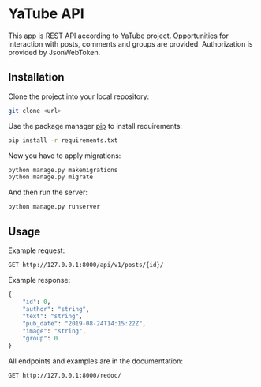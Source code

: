 # YaTube API

This app is REST API according to YaTube project. Opportunities for interaction with posts, comments and groups are provided. Authorization is provided by JsonWebToken.

## Installation
Clone the project into your local repository:
```bash
git clone <url>
```
Use the package manager [pip](https://pip.pypa.io/en/stable/) to install requirements:
```bash
pip install -r requirements.txt
```
Now you have to apply migrations:
```bash
python manage.py makemigrations
python manage.py migrate
```
And then run the server:
```bash
python manage.py runserver
```
## Usage
Example request:
```bash
GET http://127.0.0.1:8000/api/v1/posts/{id}/
```
Example response:
```python
{
    "id": 0,
    "author": "string",
    "text": "string",
    "pub_date": "2019-08-24T14:15:22Z",
    "image": "string",
    "group": 0
}
```
All endpoints and examples are in the documentation:
```
GET http://127.0.0.1:8000/redoc/
```
